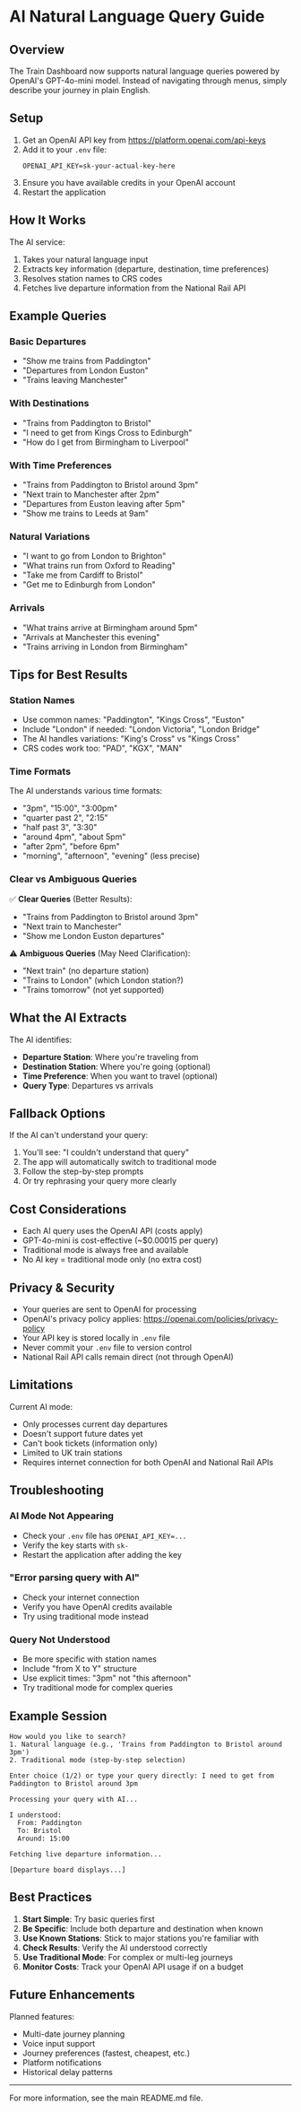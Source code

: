 # AI Natural Language Query Guide

## Overview

The Train Dashboard now supports natural language queries powered by OpenAI's GPT-4o-mini model. Instead of navigating through menus, simply describe your journey in plain English.

## Setup

1. Get an OpenAI API key from https://platform.openai.com/api-keys
2. Add it to your `.env` file:
   ```
   OPENAI_API_KEY=sk-your-actual-key-here
   ```
3. Ensure you have available credits in your OpenAI account
4. Restart the application

## How It Works

The AI service:
1. Takes your natural language input
2. Extracts key information (departure, destination, time preferences)
3. Resolves station names to CRS codes
4. Fetches live departure information from the National Rail API

## Example Queries

### Basic Departures
- "Show me trains from Paddington"
- "Departures from London Euston"
- "Trains leaving Manchester"

### With Destinations
- "Trains from Paddington to Bristol"
- "I need to get from Kings Cross to Edinburgh"
- "How do I get from Birmingham to Liverpool"

### With Time Preferences
- "Trains from Paddington to Bristol around 3pm"
- "Next train to Manchester after 2pm"
- "Departures from Euston leaving after 5pm"
- "Show me trains to Leeds at 9am"

### Natural Variations
- "I want to go from London to Brighton"
- "What trains run from Oxford to Reading"
- "Take me from Cardiff to Bristol"
- "Get me to Edinburgh from London"

### Arrivals
- "What trains arrive at Birmingham around 5pm"
- "Arrivals at Manchester this evening"
- "Trains arriving in London from Birmingham"

## Tips for Best Results

### Station Names
- Use common names: "Paddington", "Kings Cross", "Euston"
- Include "London" if needed: "London Victoria", "London Bridge"
- The AI handles variations: "King's Cross" vs "Kings Cross"
- CRS codes work too: "PAD", "KGX", "MAN"

### Time Formats
The AI understands various time formats:
- "3pm", "15:00", "3:00pm"
- "quarter past 2", "2:15"
- "half past 3", "3:30"
- "around 4pm", "about 5pm"
- "after 2pm", "before 6pm"
- "morning", "afternoon", "evening" (less precise)

### Clear vs Ambiguous Queries

✅ **Clear Queries** (Better Results):
- "Trains from Paddington to Bristol around 3pm"
- "Next train to Manchester"
- "Show me London Euston departures"

⚠️ **Ambiguous Queries** (May Need Clarification):
- "Next train" (no departure station)
- "Trains to London" (which London station?)
- "Trains tomorrow" (not yet supported)

## What the AI Extracts

The AI identifies:
- **Departure Station**: Where you're traveling from
- **Destination Station**: Where you're going (optional)
- **Time Preference**: When you want to travel (optional)
- **Query Type**: Departures vs arrivals

## Fallback Options

If the AI can't understand your query:
1. You'll see: "I couldn't understand that query"
2. The app will automatically switch to traditional mode
3. Follow the step-by-step prompts
4. Or try rephrasing your query more clearly

## Cost Considerations

- Each AI query uses the OpenAI API (costs apply)
- GPT-4o-mini is cost-effective (~$0.00015 per query)
- Traditional mode is always free and available
- No AI key = traditional mode only (no extra cost)

## Privacy & Security

- Your queries are sent to OpenAI for processing
- OpenAI's privacy policy applies: https://openai.com/policies/privacy-policy
- Your API key is stored locally in `.env` file
- Never commit your `.env` file to version control
- National Rail API calls remain direct (not through OpenAI)

## Limitations

Current AI mode:
- Only processes current day departures
- Doesn't support future dates yet
- Can't book tickets (information only)
- Limited to UK train stations
- Requires internet connection for both OpenAI and National Rail APIs

## Troubleshooting

### AI Mode Not Appearing
- Check your `.env` file has `OPENAI_API_KEY=...`
- Verify the key starts with `sk-`
- Restart the application after adding the key

### "Error parsing query with AI"
- Check your internet connection
- Verify you have OpenAI credits available
- Try using traditional mode instead

### Query Not Understood
- Be more specific with station names
- Include "from X to Y" structure
- Use explicit times: "3pm" not "this afternoon"
- Try traditional mode for complex queries

## Example Session

```
How would you like to search?
1. Natural language (e.g., 'Trains from Paddington to Bristol around 3pm')
2. Traditional mode (step-by-step selection)

Enter choice (1/2) or type your query directly: I need to get from Paddington to Bristol around 3pm

Processing your query with AI...

I understood:
  From: Paddington
  To: Bristol
  Around: 15:00

Fetching live departure information...

[Departure board displays...]
```

## Best Practices

1. **Start Simple**: Try basic queries first
2. **Be Specific**: Include both departure and destination when known
3. **Use Known Stations**: Stick to major stations you're familiar with
4. **Check Results**: Verify the AI understood correctly
5. **Use Traditional Mode**: For complex or multi-leg journeys
6. **Monitor Costs**: Track your OpenAI API usage if on a budget

## Future Enhancements

Planned features:
- Multi-date journey planning
- Voice input support
- Journey preferences (fastest, cheapest, etc.)
- Platform notifications
- Historical delay patterns

---

For more information, see the main README.md file.

